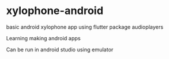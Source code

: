 # xylophone-android
basic android xylophone app using flutter package audioplayers

Learning making android apps

Can be run in android studio using emulator
